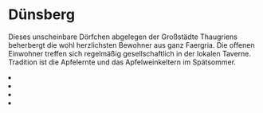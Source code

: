 # Dünsberg

Dieses unscheinbare Dörfchen abgelegen der Großstädte Thaugriens beherbergt die wohl herzlichsten Bewohner aus ganz
Faergria. Die offenen Einwohner treffen sich regelmäßig gesellschaftlich in der lokalen Taverne. Tradition ist die
Apfelernte und das Apfelweinkeltern im Spätsommer.

<procedure title="Charaktere von diesem Ort">
<list columns="3">
<li><a href="Hosgrid.md"></a></li>
<li><a href="Jofina.md"></a></li>
<li><a href="Burdig.md"></a></li>
<li><a href="Igmusur.md"></a></li>
</list>
</procedure>